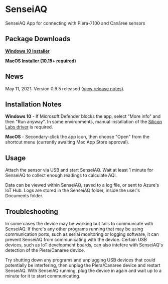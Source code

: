 # SenseiAQ
SenseiAQ App for connecting with Piera-7100 and Canāree sensors

## Package Downloads
**[Windows 10 Installer](https://github.com/PieraSystems/SenseiAQ/releases/download/v0.9.5/SenseiAQ-095-Win10.exe)**

**[MacOS Installer (10.15+ required)](https://github.com/PieraSystems/SenseiAQ/releases/download/v0.9.5/SenseiAQ-095-macOS-x64.zip)**

## News
May 11, 2021: Version 0.9.5 released ([view release notes](https://github.com/PieraSystems/SenseiAQ/releases/tag/v0.9.5)).

## Installation Notes
**Windows 10** - If Microsoft Defender blocks the app, select "More info" and then "Run anyway". In some environments, manual installation of the [Silicon Labs driver](https://www.silabs.com/documents/public/software/CP210x_Universal_Windows_Driver.zip) is required. 

**MacOS** - Secondary-click the app icon, then choose "Open" from the shortcut menu (currently awaiting Mac App Store approval).

## Usage

Attach the sensor via USB and start SenseiAQ. Wait at least 1 minute for SenseiAQ to collect enough readings to calculate AQI.

Data can be viewed within SenseiAQ, saved to a log file, or sent to Azure's IoT Hub. Logs are stored in the SenseiAQ folder, inside the user's Documents folder.

## Troubleshooting

In some cases the device may be working but fails to communcate with SenseiAQ. If there's any other programs running that may be using communication ports, such as serial monitoring or logging software, it can prevent SenseiAQ from communicating with the device. Certain USB devices, such as IoT development boards, can also intefere with SenseiAQ's detection of the Piera/Canaree device.

Try shutting down any programs and unplugging USB devices that could potentially be interfering, then unplug the Piera/Canaree device and restart SenseiAQ. With SenseiAQ running, plug the device in again and wait up to a minute for it to start communicating.

